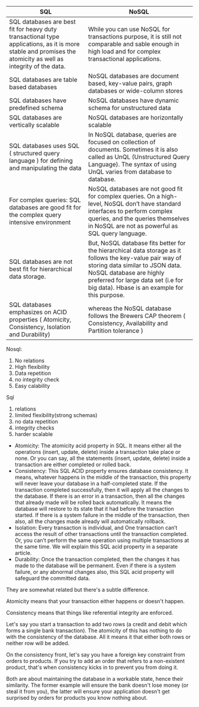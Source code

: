 SQL|NoSQL
---|-----
SQL databases are best fit for heavy duty transactional type applications, as it is more stable and promises the atomicity as well as integrity of the data. | While you can use NoSQL for transactions purpose, it is still not comparable and sable enough in high load and for complex transactional applications.
SQL databases are table based databases | NoSQL databases are document based, key-value pairs, graph databases or wide-column stores
SQL databases have predefined schema | NoSQL databases have dynamic schema for unstructured data
SQL databases are vertically scalable |  NoSQL databases are horizontally scalable
SQL databases uses SQL ( structured query language ) for defining and manipulating the data | In NoSQL database, queries are focused on collection of documents. Sometimes it is also called as UnQL (Unstructured Query Language). The syntax of using UnQL varies from database to database.
For complex queries: SQL databases are good fit for the complex query intensive environment | NoSQL databases are not good fit for complex queries. On a high-level, NoSQL don’t have standard interfaces to perform complex queries, and the queries themselves in NoSQL are not as powerful as SQL query language.
SQL databases are not best fit for hierarchical data storage. | But, NoSQL database fits better for the hierarchical data storage as it follows the key-value pair way of storing data similar to JSON data. NoSQL database are highly preferred for large data set (i.e for big data). Hbase is an example for this purpose.
SQL databases emphasizes on ACID properties ( Atomicity, Consistency, Isolation and Durability) | whereas the NoSQL database follows the Brewers CAP theorem ( Consistency, Availability and Partition tolerance )


Nosql:
1. No relations
2. High flexibility
3. Data repetition
4. no integrity check
5. Easy calability

Sql 
1. relations
2. limited flexibility(strong schemas)
3. no data repetition
4. integrity checks
5. harder scalable


* Atomicity: The atomicity acid property in SQL. It means either all the operations (insert, update, delete) inside a transaction take place or none. Or you can say, all the statements (insert, update, delete) inside a transaction are either completed or rolled back.
* Consistency: This SQL ACID property ensures database consistency. It means, whatever happens in the middle of the transaction, this property will never leave your database in a half-completed state. 
If the transaction completed successfully, then it will apply all the changes to the database.
If there is an error in a transaction, then all the changes that already made will be rolled back automatically. It means the database will restore to its state that it had before the transaction started.
If there is a system failure in the middle of the transaction, then also, all the changes made already will automatically rollback. 
* Isolation: Every transaction is individual, and One transaction can’t access the result of other transactions until the transaction completed. Or, you can’t perform the same operation using multiple transactions at the same time. We will explain this SQL acid property in a separate article.
* Durability: Once the transaction completed, then the changes it has made to the database will be permanent. Even if there is a system failure, or any abnormal changes also, this SQL acid property will safeguard the committed data.


They are somewhat related but there's a subtle difference.

Atomicity means that your transaction either happens or doesn't happen.

Consistency means that things like referential integrity are enforced.

Let's say you start a transaction to add two rows (a credit and debit which forms a single bank transaction). The atomicity of this has nothing to do with the consistency of the database. All it means it that either both rows or neither row will be added.

On the consistency front, let's say you have a foreign key constraint from orders to products. If you try to add an order that refers to a non-existent product, that's when consistency kicks in to prevent you from doing it.

Both are about maintaining the database in a workable state, hence their similarity. The former example will ensure the bank doesn't lose money (or steal it from you), the latter will ensure your application doesn't get surprised by orders for products you know nothing about.
